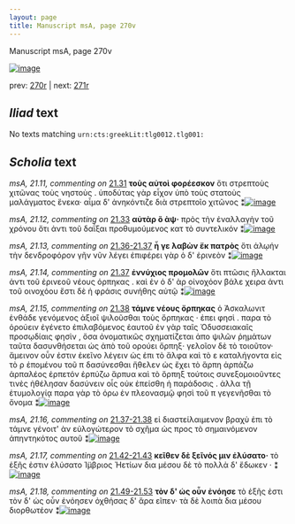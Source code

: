 ```yaml
---
layout: page
title: Manuscript msA, page 270v
---
```


Manuscript msA, page 270v

[![image](http://www.homermultitext.org/iipsrv?OBJ=IIP,1.0&FIF=/project/homer/pyramidal/deepzoom/hmt/vaimg/2017a/VA270VN_0772.tif&WID=100&CVT=JPEG)](http://www.homermultitext.org/ict2/?urn=urn:cite2:hmt:vaimg.2017a:VA270VN_0772)

prev:  [270r](../270r/) | next:  [271r](../271r/)

## *Iliad* text

No texts matching `urn:cts:greekLit:tlg0012.tlg001:`

## *Scholia* text

*msA, 21.11, commenting on* [21.31](#21.31)  <a id="msA_21.11"/> **τοὺς αὐτοὶ φορέεσκον** ὅτι στρεπτοὺς χιτῶνας τοὺς νηστοὺς . ὑποδύτας γὰρ εἶχον ὑπὸ τοὺς στατοὺς μαλάγματος ἕνεκα· αἷμα δ' ἀνηκόντιζε διὰ στρεπτοῖο χιτῶνος ⁑[![image](http://www.homermultitext.org/iipsrv?OBJ=IIP,1.0&FIF=/project/homer/pyramidal/deepzoom/hmt/vaimg/2017a/VA270VN_0772.tif&RGN=0.23,0.2125,0.225,0.0586&WID=1000&CVT=JPEG)](http://www.homermultitext.org/ict2/?urn=urn:cite2:hmt:vaimg.2017a:VA270VN_0772@0.23,0.2125,0.225,0.0586)

*msA, 21.12, commenting on* [21.33](#21.33)  <a id="msA_21.12"/> **αὐτὰρ ὃ ὰψ·** πρὸς τὴν ἐναλλαγὴν τοῦ χρόνου ὅτι ἀντι τοῦ δαΐξαι προθυμούμενος κατ τὸ συντελικόν ⁑[![image](http://www.homermultitext.org/iipsrv?OBJ=IIP,1.0&FIF=/project/homer/pyramidal/deepzoom/hmt/vaimg/2017a/VA270VN_0772.tif&RGN=0.221,0.2658,0.225,0.0465&WID=1000&CVT=JPEG)](http://www.homermultitext.org/ict2/?urn=urn:cite2:hmt:vaimg.2017a:VA270VN_0772@0.221,0.2658,0.225,0.0465)

*msA, 21.13, commenting on* [21.36-21.37](#21.36-21.37)  <a id="msA_21.13"/> **ἦ γε λαβὼν ἔκ πατρὸς** ὅτι ἀλῳήν τὴν δενδροφόρον γῆν νῦν λέγει ἐπιφέρει γὰρ ὁ δ' ἐρινεὸν ⁑[![image](http://www.homermultitext.org/iipsrv?OBJ=IIP,1.0&FIF=/project/homer/pyramidal/deepzoom/hmt/vaimg/2017a/VA270VN_0772.tif&RGN=0.221,0.2958,0.225,0.039&WID=1000&CVT=JPEG)](http://www.homermultitext.org/ict2/?urn=urn:cite2:hmt:vaimg.2017a:VA270VN_0772@0.221,0.2958,0.225,0.039)

*msA, 21.14, commenting on* [21.37](#21.37)  <a id="msA_21.14"/> **ἐννύχιος προμολῶν** ὅτι πτῶσις ἥλλακται ἀντι τοῦ ἐρινεοῦ νέους όρπηκας . καὶ ἐν ὁ δ' ὰρ οἰνοχόον βάλε χειρα ἀντι τοῦ οινοχόου ἔστι δὲ ἡ φράσις συνήθης αὐτῷ ⁑[![image](http://www.homermultitext.org/iipsrv?OBJ=IIP,1.0&FIF=/project/homer/pyramidal/deepzoom/hmt/vaimg/2017a/VA270VN_0772.tif&RGN=0.221,0.3311,0.228,0.0526&WID=1000&CVT=JPEG)](http://www.homermultitext.org/ict2/?urn=urn:cite2:hmt:vaimg.2017a:VA270VN_0772@0.221,0.3311,0.228,0.0526)

*msA, 21.15, commenting on* [21.38](#21.38)  <a id="msA_21.15"/> **τάμνε νέους ὄρπηκας** ὁ Ἀσκαλωνιτ ἐνθάδε γενόμενος ἀξιοῖ ψιλοῦσθαι τοὺς ὄρπηκας · ἐπει φησὶ . παρα τὸ ὀρούειν ἐγένετο ἐπιλαβόμενος ἑαυτοῦ ἐν γὰρ ταῖς Ὀδυσσειακαῖς προσῳδίαις φησὶν , ὄσα ὀνοματικῶς σχηματίζεται ἀπο ψιλῶν ῥημάτων ταῦτα δασυνθήσεται ὡς ἀπὸ τοῦ ορούει ὄρπηξ· γελοῖον δὲ τὸ τοιοῦτον· ἄμεινον οὖν ἐστιν ἐκεῖνο λέγειν ὡς ἐπι τὸ ἄλφα καὶ τὸ ε καταλήγοντα εἰς τὸ ρ ἑπομένου τοῦ π δασύνεσθαι ἥθελεν ὡς ἔχει τὸ ἅρπη ἁρπάζω ἁρπαλέος ἑρπετόν ἑρπύζω ἅρπυα καὶ τὸ ὅρπηξ τούτοις συνεξομοιοῦντες τινὲς ἠθέλησαν δασύνειν οἷς οὐκ ἐπείσθη ἡ παράδοσις . ἀλλα τῇ ἐτυμολογίᾳ παρα γὰρ τὸ όρω ἐν πλεονασμῷ φησὶ τοῦ π γεγενῆσθαι τὸ ὄνομα ⁑[![image](http://www.homermultitext.org/iipsrv?OBJ=IIP,1.0&FIF=/project/homer/pyramidal/deepzoom/hmt/vaimg/2017a/VA270VN_0772.tif&RGN=0.223,0.3806,0.228,0.2087&WID=1000&CVT=JPEG)](http://www.homermultitext.org/ict2/?urn=urn:cite2:hmt:vaimg.2017a:VA270VN_0772@0.223,0.3806,0.228,0.2087)

*msA, 21.16, commenting on* [21.37-21.38](#21.37-21.38)  <a id="msA_21.16"/> εἰ διαστείλαιμενον βραχὺ ἐπι τὸ τάμνε γένοιτ' ὰν εὐλογώτερον τὸ σχῆμα ὡς προς τὸ σημαινόμενον ἀπηντηκότος αυτοῦ ⁑[![image](http://www.homermultitext.org/iipsrv?OBJ=IIP,1.0&FIF=/project/homer/pyramidal/deepzoom/hmt/vaimg/2017a/VA270VN_0772.tif&RGN=0.223,0.5841,0.248,0.0405&WID=1000&CVT=JPEG)](http://www.homermultitext.org/ict2/?urn=urn:cite2:hmt:vaimg.2017a:VA270VN_0772@0.223,0.5841,0.248,0.0405)

*msA, 21.17, commenting on* [21.42-21.43](#21.42-21.43)  <a id="msA_21.17"/> **κεῖθεν δὲ ξεῖνός μιν ἐλύσατο·** τὸ ἑξῆς ἐστιν ἐλύσατο Ί̈μβριος Ἠετίων δια μέσου δὲ τὸ πολλὰ δ' ἔδωκεν · ⁑[![image](http://www.homermultitext.org/iipsrv?OBJ=IIP,1.0&FIF=/project/homer/pyramidal/deepzoom/hmt/vaimg/2017a/VA270VN_0772.tif&RGN=0.228,0.6216,0.223,0.0473&WID=1000&CVT=JPEG)](http://www.homermultitext.org/ict2/?urn=urn:cite2:hmt:vaimg.2017a:VA270VN_0772@0.228,0.6216,0.223,0.0473)

*msA, 21.18, commenting on* [21.49-21.53](#21.49-21.53)  <a id="msA_21.18"/> **τὸν δ' ὡς οὖν ἐνόησε** τὸ ἑξῆς ἐστι τὸν δ' ὡς οὖν ἐνόησεν ὀχθήσας δ' ἄρα εῖπεν· τὰ δὲ λοιπὰ δια μέσου διορθωτέον ⁑[![image](http://www.homermultitext.org/iipsrv?OBJ=IIP,1.0&FIF=/project/homer/pyramidal/deepzoom/hmt/vaimg/2017a/VA270VN_0772.tif&RGN=0.229,0.6652,0.223,0.0413&WID=1000&CVT=JPEG)](http://www.homermultitext.org/ict2/?urn=urn:cite2:hmt:vaimg.2017a:VA270VN_0772@0.229,0.6652,0.223,0.0413)